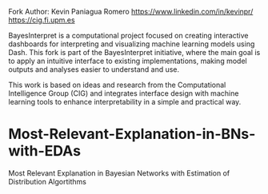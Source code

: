Fork Author: Kevin Paniagua Romero
https://www.linkedin.com/in/kevinpr/
https://cig.fi.upm.es

BayesInterpret is a computational project focused on creating interactive dashboards for interpreting and visualizing machine learning models using Dash. This fork is part of the BayesInterpret initiative, where the main goal is to apply an intuitive interface to existing implementations, making model outputs and analyses easier to understand and use.

This work is based on ideas and research from the Computational Intelligence Group (CIG) and integrates interface design with machine learning tools to enhance interpretability in a simple and practical way.

# Most-Relevant-Explanation-in-BNs-with-EDAs
Most Relevant Explanation in Bayesian Networks with Estimation of Distribution Algortithms
